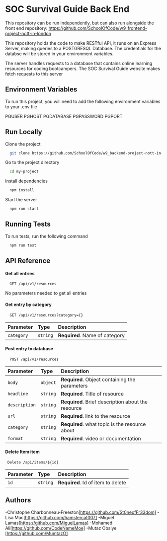 # SOC Survival Guide Back End

This repository can be run independently, but can also run alongside the front end repository: https://github.com/SchoolOfCode/w9_frontend-project-nott-in-london

This repository holds the code to make RESTful API, it runs on an Express Server, making queries to a POSTGRESQL Database.
The credentials for the databse will be stored in your environment variables.

The server handles requests to a database that contains online learning resources for coding bootcampers.
The SOC Survival Guide website makes fetch requests to this server




## Environment Variables

To run this project, you will need to add the following environment variables to your .env file

PGUSER
PGHOST
PGDATABASE
PGPASSWORD
PGPORT



## Run Locally

Clone the project

```bash
  git clone https://github.com/SchoolOfCode/w9_backend-project-nott-in-london
```

Go to the project directory

```bash
  cd my-project
```

Install dependencies

```bash
  npm install
```

Start the server

```bash
  npm run start
```




## Running Tests

To run tests, run the following command

```bash
  npm run test
```




## API Reference

#### Get all entries

```http
  GET /api/v1/resources
```

No parameters needed to get all entries


#### Get entry by category

```http
  GET /api/v1/resources?category={}
```

| Parameter | Type     | Description                       |
| :-------- | :------- | :-------------------------------- |
| `category`| `string` | **Required**. Name of category    |


#### Post entry to database

```http
  POST /api/v1/resources
```

| Parameter    | Type     | Description                                       |
| :--------    | :------- | :------------------------------------------------ |
| `body`       | `object` | **Required**. Object containing the parameters    |
| `headline`   | `string` | **Required**. Title of resource                   |
| `description`| `string` | **Required**. Brief description about the resource|
| `url`        | `string` | **Required**. link to the resource                |
| `category`   | `string` | **Required**. what topic is the resource about    |
| `format`     | `string` | **Required**. video or documentation              |


#### Delete Item item

```http
 Delete /api/items/${id}
```

| Parameter | Type     | Description                        |
| :-------- | :------- | :----------------------------------|
| `id`      | `string` | **Required**. Id of item to delete |






## Authors

-Christophe Charbonneau-Freeston[https://github.com/St0neofFr33dom]
-Lisa Mac[https://github.com/hamstercat007]
-Miguel Lamas[https://github.com/MiguelLamas]
-Mohamed Ali[https://github.com/CodeNameMoe]
-Mutaz Obsiye [https://github.com/MumtazO]

